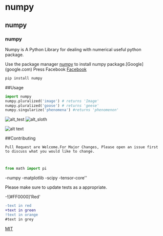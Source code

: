 # numpy
## numpy
### numpy

Numpy is A Python Library for dealing with numerical useful python package.

Use the package manager [numpy](https://pip.pypa.io/en/stable/) to install numpy package.[Google] (google.com)
Press Facebook
[Facebook](www.facebook.com)
```bash
pip install numpy
```

##Usage 

```python
import numpy
numpy.pluralized('image') # returns 'Image'
numpy.pluralized('goose') # returns 'geese'
numpy.singularize('phenomena') #returns 'phenomenon'
```
![alt_test](https://ichef.bbci.co.uk/wwfeatures/live/976_549/images/live/p0/7l/tk/p07ltkjv.jpg)
![alt_sloth](https://images.unsplash.com/photo-1522971901479-aa43436c3929?ixlib=rb-1.2.1&ixid=eyJhcHBfaWQiOjEyMDd9&w=1000&q=80)

![alt text](https://www.stellaandchewys.com.wp-content/uploads/maplechristmas.jpg)

##Contributing

```
Pull Request are Welcome.For Major Changes, Please open an issue first to discuss what you would like to change.
 
```
```python

from math import pi
```

-numpy
-matplotlib
-scipy
-tensor-core''

Please make sure to update tests as a appropriate.

-![#FF0000]'Red'

```diff
-text in red
+text in green
!text in orange
#text in grey
```

[MIT](https://choosealicense.com/licenses/mit/)

